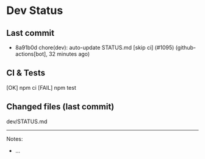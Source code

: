 # Dev Status

## Last commit
- 8a91b0d chore(dev): auto-update STATUS.md [skip ci] (#1095) (github-actions[bot], 32 minutes ago)
## CI & Tests
[OK] npm ci
[FAIL] npm test

## Changed files (last commit)
dev/STATUS.md

---
Notes:
- ...
